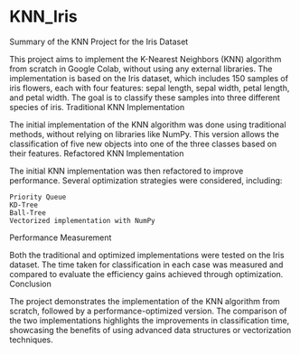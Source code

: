 # KNN_Iris
Summary of the KNN Project for the Iris Dataset

This project aims to implement the K-Nearest Neighbors (KNN) algorithm from scratch in Google Colab, without using any external libraries. The implementation is based on the Iris dataset, which includes 150 samples of iris flowers, each with four features: sepal length, sepal width, petal length, and petal width. The goal is to classify these samples into three different species of iris.
Traditional KNN Implementation

The initial implementation of the KNN algorithm was done using traditional methods, without relying on libraries like NumPy. This version allows the classification of five new objects into one of the three classes based on their features.
Refactored KNN Implementation

The initial KNN implementation was then refactored to improve performance. Several optimization strategies were considered, including:

    Priority Queue
    KD-Tree
    Ball-Tree
    Vectorized implementation with NumPy

Performance Measurement

Both the traditional and optimized implementations were tested on the Iris dataset. The time taken for classification in each case was measured and compared to evaluate the efficiency gains achieved through optimization.
Conclusion

The project demonstrates the implementation of the KNN algorithm from scratch, followed by a performance-optimized version. The comparison of the two implementations highlights the improvements in classification time, showcasing the benefits of using advanced data structures or vectorization techniques.
